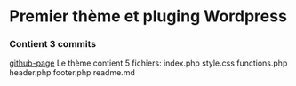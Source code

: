 # Premier thème et pluging Wordpress
### Contient 3 commits
 [github-page](https://saidboude.github.io/theme-31w)
Le thème contient 5 fichiers: 
index.php
style.css
functions.php
header.php
footer.php
readme.md